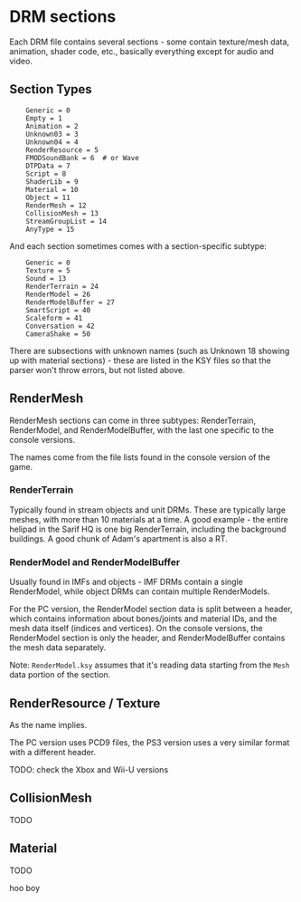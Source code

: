 # DRM sections

Each DRM file contains several sections - some contain texture/mesh data, animation, shader code, etc., basically everything except for audio and video. 

## Section Types

```
    Generic = 0
    Empty = 1
    Animation = 2
    Unknown03 = 3  
    Unknown04 = 4  
    RenderResource = 5
    FMODSoundBank = 6  # or Wave
    DTPData = 7
    Script = 8
    ShaderLib = 9
    Material = 10
    Object = 11
    RenderMesh = 12
    CollisionMesh = 13
    StreamGroupList = 14
    AnyType = 15
```

And each section sometimes comes with a section-specific subtype:

```
    Generic = 0 
    Texture = 5
    Sound = 13
    RenderTerrain = 24
    RenderModel = 26
    RenderModelBuffer = 27 
    SmartScript = 40
    Scaleform = 41
    Conversation = 42
    CameraShake = 50
```

There are subsections with unknown names (such as Unknown 18 showing up with material sections) - these are listed in the KSY files so that the parser won't throw errors, but not listed above.

## RenderMesh

RenderMesh sections can come in three subtypes: RenderTerrain, RenderModel, and RenderModelBuffer, with the last one specific to the console versions.

The names come from the file lists found in the console version of the game.

### RenderTerrain 

Typically found in stream objects and unit DRMs. These are typically large meshes, with more than 10 materials at a time. A good example - the entire helipad in the Sarif HQ is one big RenderTerrain, including the background buildings. A good chunk of Adam's apartment is also a RT.

### RenderModel and RenderModelBuffer

Usually found in IMFs and objects - IMF DRMs contain a single RenderModel, while object DRMs can contain multiple RenderModels. 

For the PC version, the RenderModel section data is split between a header, which contains information about bones/joints and material IDs, and the mesh data itself (indices and vertices). On the console versions, the RenderModel section is only the header, and RenderModelBuffer contains the mesh data separately.

Note: `RenderModel.ksy` assumes that it's reading data starting from the `Mesh` data portion of the section.

## RenderResource / Texture

As the name implies.

The PC version uses PCD9 files, the PS3 version uses a very similar format with a different header.

TODO: check the Xbox and Wii-U versions

## CollisionMesh

TODO

## Material

TODO 

hoo boy
